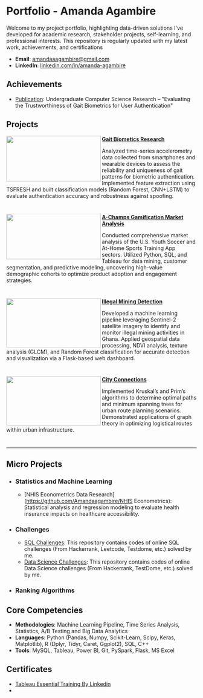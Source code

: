 # Portfolio - Amanda Agambire
Welcome to my project portfolio, highlighting data-driven solutions I've developed for academic research, stakeholder projects, self-learning, and professional interests. This repository is regularly updated with my latest work, achievements, and certifications

- **Email**: [amandaaagambire@gmail.com](amandaaagambire@gmail.com)
- **LinkedIn**: [linkedin.com/in/amanda-agambire](www.linkedin.com/in/amanda-agambire)

## Achievements
- [Publication](https://studyinternational.com/news/bucknell-university-pioneering-undergraduate-research-and-interdisciplinary-learning/): Undergraduate Computer Science Research – "Evaluating the Trustworthiness of Gait Biometrics for User Authentication"


## Projects

<img align="left" width="250" height="120" src="https://github.com/user-attachments/assets/d0a5530b-c04a-46fa-bbab-c1623310578e"> **[Gait Biometics Research](https://github.com/Amandaagambire/gaitguard)**

Analyzed time-series accelerometry data collected from smartphones and wearable devices to assess the reliability and uniqueness of gait patterns for biometric authentication. Implemented feature extraction using TSFRESH and built classification models (Random Forest, CNN+LSTM) to evaluate authentication accuracy and robustness against spoofing.

#



<img align="left" width="250" height="120" src="https://github.com/user-attachments/assets/879ecb4d-6b0b-4fcd-afd0-ba0ec96c9bac"> **[A-Champs Gamification Market  Analysis](https://github.com/Amandaagambire/A-Champs-Gamification )**

Conducted comprehensive market analysis of the U.S. Youth Soccer and At-Home Sports Training App sectors. Utilized Python, SQL, and Tableau for data mining, customer segmentation, and predictive modeling, uncovering high-value demographic cohorts to optimize product adoption and engagement strategies.

#




<img align="left" width="250" height="130" src="https://github.com/user-attachments/assets/cdb2f834-8c01-4997-b5db-717bc2b6c9a8"> **[Illegal Mining Detection](https://github.com/Amandaagambire/Illegal-Mining-Detection-Galamsey-Watch)**
 
Developed a machine learning pipeline leveraging Sentinel-2 satellite imagery to identify and monitor illegal mining activities in Ghana. Applied geospatial data processing, NDVI analysis, texture analysis (GLCM), and Random Forest classification for accurate detection and visualization via a Flask-based web dashboard.

#

<img align="left" width="250" height="130" src="https://github.com/user-attachments/assets/aa64d604-9f52-4396-b43b-26094c04cb98"> **[City Connections](https://github.com/Amandaagambire/city_connections)**
 
Implemented Kruskal’s and Prim’s algorithms to determine optimal paths and minimum spanning trees for urban route planning scenarios. Demonstrated applications of graph theory in optimizing logistical routes within urban infrastructure.

#
---




## Micro Projects
- ### Statistics and Machine Learning
    - [NHIS Econometrics Data Research](https://github.com/Amandaagambire/NHIS Econometrics): Statistical analysis and regression modeling to evaluate health insurance impacts on healthcare accessibility.
   
 
- ### Challenges
    - [SQL Challenges](https://github.com): This repository contains codes of online SQL challenges (From Hackerrank, Leetcode, Testdome, etc.) solved by me.
    - [Data Science Challenges](https://github.com): This repository contains codes of online Data Science challenges (From Hackerrank, TestDome, etc.) solved by me.
    
- ### Ranking Algorithms

## Core Competencies

- **Methodologies**: Machine Learning Pipeline, Time Series Analysis, Statistics, A/B Testing and Big Data Analytics
- **Languages**: Python (Pandas, Numpy, Scikit-Learn, Scipy, Keras, Matplotlib), R (Dplyr, Tidyr, Caret, Ggplot2), SQL, C++
- **Tools**: MySQL, Tableau, Power BI, Git, PySpark, Flask, MS Excel

## Certificates

- [Tableau Essential Training By Linkedin](https://github.com)
- 
